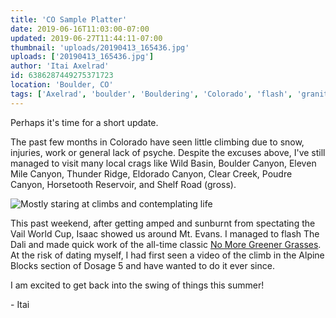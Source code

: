 ```yaml
---
title: 'CO Sample Platter'
date: 2019-06-16T11:03:00-07:00
updated: 2019-06-27T11:44:11-07:00
thumbnail: 'uploads/20190413_165436.jpg'
uploads: ['20190413_165436.jpg']
author: 'Itai Axelrad'
id: 6386287449275371723
location: 'Boulder, CO'
tags: ['Axelrad', 'boulder', 'Bouldering', 'Colorado', 'flash', 'granite', 'v12', 'wild']
---
```


Perhaps it's time for a short update.

The past few months in Colorado have seen little climbing due to snow, injuries, work or general lack of psyche. Despite the excuses above, I've still managed to visit many local crags like Wild Basin, Boulder Canyon, Eleven Mile Canyon, Thunder Ridge, Eldorado Canyon, Clear Creek, Poudre Canyon, Horsetooth Reservoir, and Shelf Road (gross).

![Mostly staring at climbs and contemplating life](uploads/20190413_165436.jpg)

This past weekend, after getting amped and sunburnt from spectating the Vail World Cup, Isaac showed us around Mt. Evans. I managed to flash The Dali and made quick work of the all-time classic [No More Greener Grasses](https://www.youtube.com/watch?v=kZEKBASlH6g). At the risk of dating myself, I had first seen a video of the climb in the Alpine Blocks section of Dosage 5 and have wanted to do it ever since.

I am excited to get back into the swing of things this summer!

\- Itai
